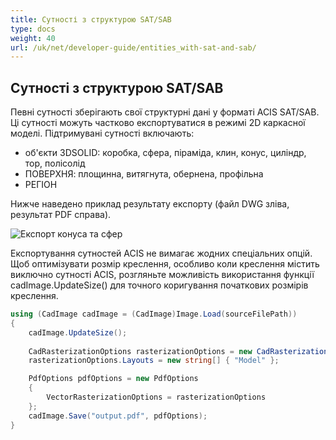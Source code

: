 ```yaml
---
title: Сутності з структурою SAT/SAB
type: docs
weight: 40
url: /uk/net/developer-guide/entities_with-sat-and-sab/
---
```


## **Сутності з структурою SAT/SAB**

Певні сутності зберігають свої структурні дані у форматі ACIS SAT/SAB. Ці сутності можуть частково експортуватися в режимі 2D каркасної моделі. Підтримувані сутності включають:

*	об'єкти 3DSOLID: коробка, сфера, піраміда, клин, конус, циліндр, тор, полісолід
*	ПОВЕРХНЯ: площинна, витягнута, обернена, профільна
*	РЕГІОН

Нижче наведено приклад результату експорту (файл DWG зліва, результат PDF справа).

![Експорт конуса та сфер](/cad/_assets/guide/coneAndSpheres.png)

Експортування сутностей ACIS не вимагає жодних спеціальних опцій. Щоб оптимізувати розмір креслення, особливо коли креслення містить виключно сутності ACIS, розгляньте можливість використання функції cadImage.UpdateSize() для точного коригування початкових розмірів креслення.

```csharp
using (CadImage cadImage = (CadImage)Image.Load(sourceFilePath))
{
	cadImage.UpdateSize();
	
	CadRasterizationOptions rasterizationOptions = new CadRasterizationOptions();
	rasterizationOptions.Layouts = new string[] { "Model" };

	PdfOptions pdfOptions = new PdfOptions
	{
		VectorRasterizationOptions = rasterizationOptions
	};
	cadImage.Save("output.pdf", pdfOptions);
}
```
